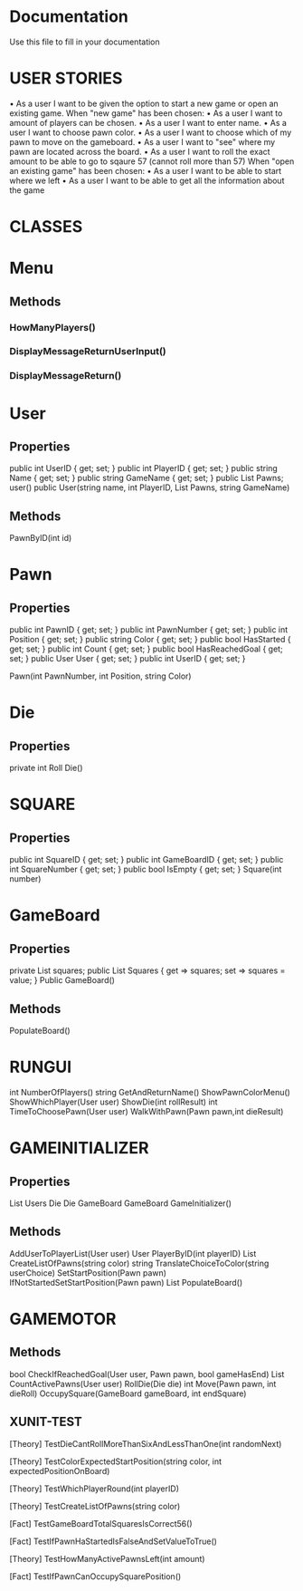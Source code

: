 # Documentation

Use this file to fill in your documentation

# USER STORIES
•     As a user I want to be given the option to start a new game or open an existing game.
When "new game" has been chosen:
•     As a user I want to amount of players can be chosen.
•     As a user I want to enter name.
•     As a user I want to choose pawn color.
•     As a user I want to choose which of my pawn to move on the gameboard.
•     As a user I want to "see" where my pawn are located across the board.
•     As a user I want to roll the exact amount to be able to    go to sqaure 57 (cannot roll more than 57)
When "open an existing game" has been chosen:
•     As a user I want to be able to start where we left
•     As a user I want to be able to get all the information about the game

# CLASSES

# Menu
## Methods
### HowManyPlayers()
### DisplayMessageReturnUserInput()
### DisplayMessageReturn()

# User
## Properties
public int UserID { get; set; }
public int PlayerID { get; set; }
public string Name { get; set; }
public string GameName { get; set; }
public List<Pawn> Pawns;
user()
public User(string name, int PlayerID, List<Pawn> Pawns, string GameName)
       
## Methods
PawnByID(int id)

# Pawn 
## Properties
public int PawnID { get; set; }
public int PawnNumber { get; set; }
public int Position { get; set; }
public string Color { get; set; }
public bool HasStarted { get; set; }
public int Count { get; set; }
public bool HasReachedGoal { get; set; }
public User User { get; set; }
public int UserID { get; set; }

Pawn(int PawnNumber, int Position, string Color)

# Die
## Properties
private int Roll
Die()

# SQUARE

## Properties
public int SquareID { get; set; }
public int GameBoardID { get; set; }
public int SquareNumber { get; set; }
public bool IsEmpty { get; set; }
Square(int number)

# GameBoard
## Properties
private List<Square> squares;
public List<Square> Squares { get => squares; set => squares = value; }
Public GameBoard()

## Methods
PopulateBoard()

# RUNGUI
int NumberOfPlayers()
string GetAndReturnName()
ShowPawnColorMenu()
ShowWhichPlayer(User user)
ShowDie(int rollResult)
int TimeToChoosePawn(User user)
WalkWithPawn(Pawn pawn,int dieResult)

# GAMEINITIALIZER
## Properties 
List<user> Users
Die Die
GameBoard GameBoard
GameInitializer()
 
 ## Methods
 AddUserToPlayerList(User user)
 User PlayerByID(int playerID)
 List<Pawn> CreateListOfPawns(string color)
 string TranslateChoiceToColor(string userChoice)
 SetStartPosition(Pawn pawn)
 IfNotStartedSetStartPosition(Pawn pawn)
 List<Square> PopulateBoard()
 
 # GAMEMOTOR
 
 ## Methods
 bool CheckIfReachedGoal(User user, Pawn pawn, bool gameHasEnd)
 List<Pawn> CountActivePawns(User user)
 RollDie(Die die)
 int Move(Pawn pawn, int dieRoll)
 OccupySquare(GameBoard gameBoard, int endSquare)

## XUNIT-TEST
[Theory]
TestDieCantRollMoreThanSixAndLessThanOne(int randomNext)

[Theory]
TestColorExpectedStartPosition(string color, int expectedPositionOnBoard)

[Theory]
TestWhichPlayerRound(int playerID)

[Theory]
TestCreateListOfPawns(string color)

[Fact]
TestGameBoardTotalSquaresIsCorrect56()

[Fact]
TestIfPawnHaStartedIsFalseAndSetValueToTrue()

[Theory]
TestHowManyActivePawnsLeft(int amount)

[Fact]
TestIfPawnCanOccupySquarePosition()









